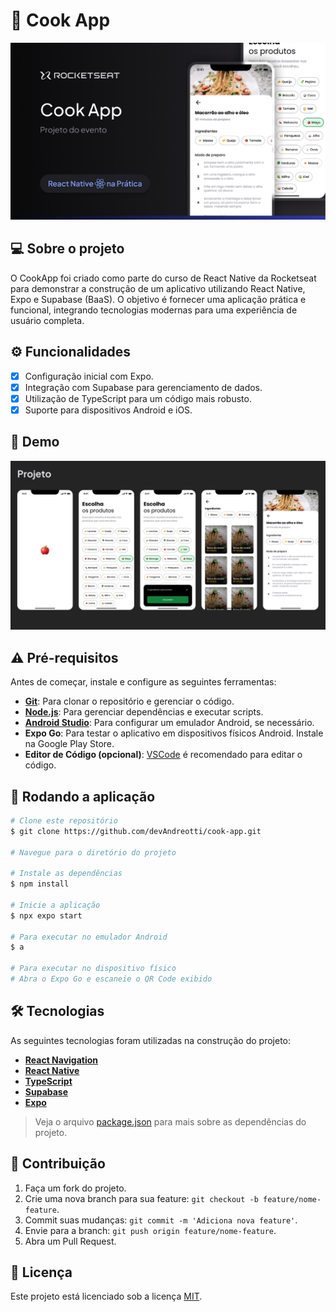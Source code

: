 # 🥞 Cook App
<div align="center">
  <img src="./project.png" alt="Project Banner"/>
</div>

## 💻 Sobre o projeto
O CookApp foi criado como parte do curso de React Native da Rocketseat para demonstrar a construção de um aplicativo utilizando React Native, Expo e Supabase (BaaS). O objetivo é fornecer uma aplicação prática e funcional, integrando tecnologias modernas para uma experiência de usuário completa.

## ⚙️ Funcionalidades
- [x] Configuração inicial com Expo.
- [x] Integração com Supabase para gerenciamento de dados.
- [x] Utilização de TypeScript para um código mais robusto.
- [x] Suporte para dispositivos Android e iOS.

## 📱 Demo
<div align="center">
  <img src="./pages.png" alt="Pages Banner"/>
</div>

## ⚠️ Pré-requisitos
Antes de começar, instale e configure as seguintes ferramentas:
- **[Git](https://git-scm.com)**: Para clonar o repositório e gerenciar o código.
- **[Node.js](https://nodejs.org/en/)**: Para gerenciar dependências e executar scripts.
- **[Android Studio](https://developer.android.com/studio)**: Para configurar um emulador Android, se necessário.
- **Expo Go**: Para testar o aplicativo em dispositivos físicos Android. Instale na Google Play Store.
- **Editor de Código (opcional)**: [VSCode](https://code.visualstudio.com/) é recomendado para editar o código.

## 🧭 Rodando a aplicação
```bash
# Clone este repositório
$ git clone https://github.com/devAndreotti/cook-app.git

# Navegue para o diretório do projeto

# Instale as dependências
$ npm install

# Inicie a aplicação
$ npx expo start

# Para executar no emulador Android
$ a

# Para executar no dispositivo físico
# Abra o Expo Go e escaneie o QR Code exibido
```

## 🛠 Tecnologias
As seguintes tecnologias foram utilizadas na construção do projeto:
- **[React Navigation](https://reactnavigation.org/)**
- **[React Native](https://reactnative.dev/)**
- **[TypeScript](https://www.typescriptlang.org/)**
- **[Supabase](https://supabase.com/)**
- **[Expo](https://expo.dev/)**
> Veja o arquivo [package.json](https://github.com/SEU_USUARIO/CookApp/blob/main/package.json) para mais sobre as dependências do projeto.

## 💪 Contribuição
1. Faça um fork do projeto.
2. Crie uma nova branch para sua feature: `git checkout -b feature/nome-feature`.
3. Commit suas mudanças: `git commit -m 'Adiciona nova feature'`.
4. Envie para a branch: `git push origin feature/nome-feature`.
5. Abra um Pull Request.

## 📝 Licença
Este projeto está licenciado sob a licença [MIT](./LICENSE).
